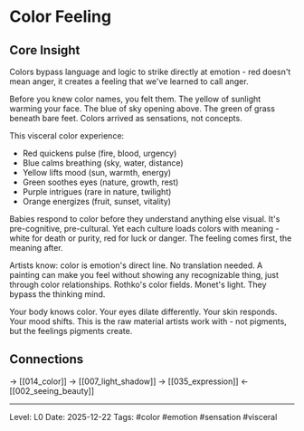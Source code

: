 # Color Feeling

## Core Insight
Colors bypass language and logic to strike directly at emotion - red doesn't mean anger, it creates a feeling that we've learned to call anger.

Before you knew color names, you felt them. The yellow of sunlight warming your face. The blue of sky opening above. The green of grass beneath bare feet. Colors arrived as sensations, not concepts.

This visceral color experience:
- Red quickens pulse (fire, blood, urgency) 
- Blue calms breathing (sky, water, distance)
- Yellow lifts mood (sun, warmth, energy)
- Green soothes eyes (nature, growth, rest)
- Purple intrigues (rare in nature, twilight)
- Orange energizes (fruit, sunset, vitality)

Babies respond to color before they understand anything else visual. It's pre-cognitive, pre-cultural. Yet each culture loads colors with meaning - white for death or purity, red for luck or danger. The feeling comes first, the meaning after.

Artists know: color is emotion's direct line. No translation needed. A painting can make you feel without showing any recognizable thing, just through color relationships. Rothko's color fields. Monet's light. They bypass the thinking mind.

Your body knows color. Your eyes dilate differently. Your skin responds. Your mood shifts. This is the raw material artists work with - not pigments, but the feelings pigments create.

## Connections
→ [[014_color]]
→ [[007_light_shadow]]
→ [[035_expression]]
← [[002_seeing_beauty]]

---
Level: L0
Date: 2025-12-22
Tags: #color #emotion #sensation #visceral
